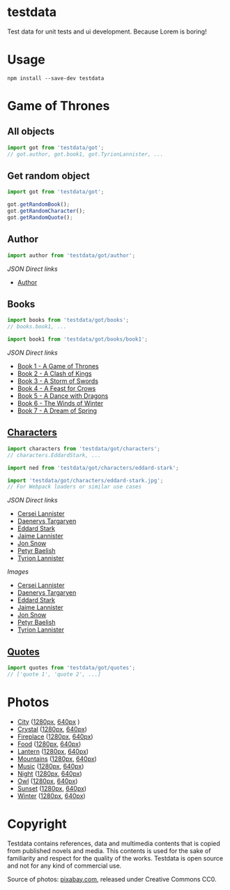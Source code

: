 # testdata

Test data for unit tests and ui development. Because Lorem is boring!

# Usage

```shell
npm install --save-dev testdata
```

# Game of Thrones

## All objects

```javascript
import got from 'testdata/got';
// got.author, got.book1, got.TyrionLannister, ...
```

## Get random object

```javascript
import got from 'testdata/got';

got.getRandomBook();
got.getRandomCharacter();
got.getRandomQuote();
```

## Author

```javascript
import author from 'testdata/got/author';
```

*JSON Direct links*

- [Author](got/author.json)

## Books

```javascript
import books from 'testdata/got/books';
// books.book1, ...

import book1 from 'testdata/got/books/book1';
```

*JSON Direct links*

- [Book 1 - A Game of Thrones](got/books/book1.json)
- [Book 2 - A Clash of Kings](got/books/book2.json)
- [Book 3 - A Storm of Swords](got/books/book3.json)
- [Book 4 - A Feast for Crows](got/books/book4.json)
- [Book 5 - A Dance with Dragons](got/books/book5.json)
- [Book 6 - The Winds of Winter](got/books/book6.json)
- [Book 7 - A Dream of Spring](got/books/book7.json)

## [Characters](got/characters/index.js)

```javascript
import characters from 'testdata/got/characters';
// characters.EddardStark, ...

import ned from 'testdata/got/characters/eddard-stark';

import 'testdata/got/characters/eddard-stark.jpg';
// For Webpack loaders or similar use cases
```

*JSON Direct links*

- [Cersei Lannister](got/characters/cersei-lannister.json)
- [Daenerys Targaryen](got/characters/daenerys-targaryen.json)
- [Eddard Stark](got/characters/eddard-stark.json)
- [Jaime Lannister](got/characters/jaime-lannister.json)
- [Jon Snow](got/characters/jon-snow.json)
- [Petyr Baelish](got/characters/petyr-baelish.json)
- [Tyrion Lannister](got/characters/tyrion-lannister.json)

*Images*

- [Cersei Lannister](got/characters/cersei-lannister.jpg)
- [Daenerys Targaryen](got/characters/daenerys-targaryen.jpg)
- [Eddard Stark](got/characters/eddard-stark.jpg)
- [Jaime Lannister](got/characters/jaime-lannister.jpg)
- [Jon Snow](got/characters/jon-snow.jpg)
- [Petyr Baelish](got/characters/petyr-baelish.jpg)
- [Tyrion Lannister](got/characters/tyrion-lannister.jpg)

## [Quotes](got/quotes.json)

```javascript
import quotes from 'testdata/got/quotes';
// ['quote 1', 'quote 2', ...]
```

# Photos

- [City](photos/city.jpg) ([1280px](photos/city-1280.jpg), [640px](photos/city-640.jpg) )
- [Crystal](photos/crystal.jpg) ([1280px](photos/crystal-1280.jpg), [640px](photos/crystal-640.jpg))
- [Fireplace](photos/fireplace.jpg) ([1280px](photos/fireplace-1280.jpg), [640px](photos/fireplace-640.jpg))
- [Food](photos/food.jpg) ([1280px](photos/food-1280.jpg), [640px](photos/food-640.jpg))
- [Lantern](photos/lantern.jpg) ([1280px](photos/lantern-1280.jpg), [640px](photos/lantern-640.jpg))
- [Mountains](photos/mountains.jpg) ([1280px](photos/mountains-1280.jpg), [640px](photos/mountains-640.jpg))
- [Music](photos/music.jpg) ([1280px](photos/music-1280.jpg), [640px](photos/music-640.jpg))
- [Night](photos/night.jpg) ([1280px](photos/night-1280.jpg), [640px](photos/night-640.jpg))
- [Owl](photos/owl.jpg) ([1280px](photos/owl-1280.jpg), [640px](photos/owl-640.jpg))
- [Sunset](photos/sunset.jpg) ([1280px](photos/sunset-1280.jpg), [640px](photos/sunset-640.jpg))
- [Winter](photos/winter.jpg) ([1280px](photos/winter-1280.jpg), [640px](photos/winter-640.jpg))

# Copyright

Testdata contains references, data and multimedia contents that is copied from published novels and media. This contents is used for the sake of familiarity and respect for the quality of the works. Testdata is open source and not for any kind of commercial use.

Source of photos: [pixabay.com](https://pixabay.com/), released under Creative Commons CC0.
